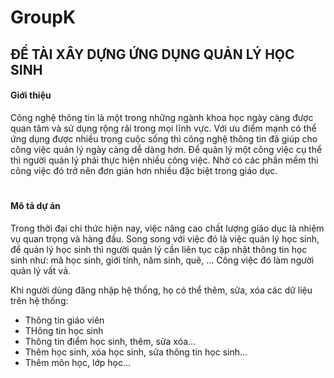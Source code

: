 # GroupK
## ĐỀ TÀI XÂY DỰNG ỨNG DỤNG QUẢN LÝ HỌC SINH

#### Giới thiệu
Công nghệ thông tin là một trong những ngành khoa học ngày càng được quan tâm và sử dụng rộng rãi trong mọi lĩnh vực. Với ưu điểm mạnh có thể ứng dụng được nhiều trong cuộc sống thì công nghệ thông tin đã giúp cho công việc quản lý ngày càng dễ dàng hơn. Để quản lý một công việc cụ thể thì người quản lý phải thực hiện nhiều công việc. Nhờ có các phần mềm thì công việc đó trở nên đơn giản hơn nhiều đặc biệt trong giáo dục.
#
#### Mô tả dự án
Trong thời đại chi thức hiện nay, việc nâng cao chất lượng giáo dục là nhiệm vụ quan trọng và hàng đầu. Song song với việc đó là việc quản lý học sinh, để quản lý học sinh thì người quản lý cần liên tục cập nhật thông tin học sinh như: mã học sinh, giới tính, năm sinh, quê, … Công việc đó làm người quản lý vất vả.

Khi người dùng đăng nhập hệ thống, họ có thể thêm, sửa, xóa các dữ liệu trên hệ thống:
- Thông tin giáo viên
- THông tin học sinh
- Thông tin điểm học sinh, thêm, sửa xóa...
- Thêm học sinh, xóa học sinh, sửa thông tin học sinh...
- Thêm môn học, lớp học...

